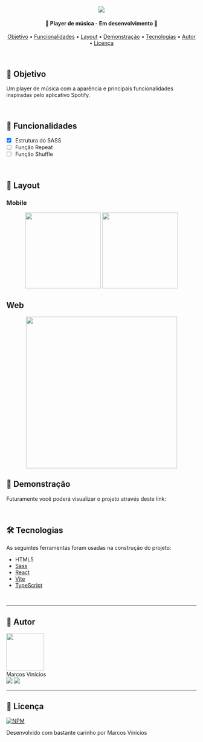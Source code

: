 <h1 align="center">
    <img src="https://github.com/MarcosWolf/spotify-player/assets/26293082/8c31ed74-8084-4b8f-9cd5-fad1694d7b5d" />

</h1>

<h4 align="center"> 
	🚧  Player de música - Em desenvolvimento 🚧
</h4>

<p align="center">
 <a href="#objetivo">Objetivo</a> • 
 <a href="#funcionalidades">Funcionalidades</a> • 
 <a href="#objetivo">Layout</a> • 
 <a href="#demonstracao">Demonstração</a> • 
 <a href="#tecnologias">Tecnologias</a> • 
 <a href="#autor">Autor</a> • 
 <a href="#licenca">Licença</a>
</p>

<br />


<div id="objetivo">
   
   ## 🎯 Objetivo

   Um player de música com a aparência e principais funcionalidades inspiradas pelo aplicativo Spotify.
</div>

<br />

<div id="funcionalidades">

## 📝 Funcionalidades

- [x] Estrutura do SASS
- [ ] Função Repeat
- [ ] Função Shuffle

</div>

<br />

<div id="layout">

  ## 🎨 Layout

  ### Mobile
  
<p align="center">
  <img src="" width="200px">

  <img src="" width="200px">
</p>

  ## Web

<p align="center">
  <img src="" width="400px">
</p>


</div>

<div id="demonstracao">

   ## 🚀 Demonstração

   Futuramente você poderá visualizar o projeto através deste link: <br/>
   
   
</div>

<br />

<div id="tecnologias">
   
   ## 🛠 Tecnologias
   
   As seguintes ferramentas foram usadas na construção do projeto:
   
   - HTML5
   - [Sass](https://sass-lang.com)
   - [React](https://pt-br.reactjs.org/)
   - [Vite](https://vitejs.dev/)
   - [TypeScript](https://www.typescriptlang.org/)

</div>

<br />

<div id="autor">
 
---
 
   ## 🐺 Autor

   <a href="https://www.marcoswolf.com.br/">
    <img style="width:100px" src="https://avatars.githubusercontent.com/u/26293082?v=4" alt=""/>
    <br />    
   </a>
   Marcos Vinícios

   <div>
   	<a href="mailto:contato@marcoswolf.com.br"><img src="https://img.shields.io/badge/Gmail-D14836?style=for-the-badge&logo=gmail&logoColor=white"/></a>
   	<a href="https://www.linkedin.com/in/marcoswolf/" target="_blank" rel="noopener noreferrer"><img src="https://img.shields.io/badge/LinkedIn-0077B5?style=for-the-badge&logo=linkedin&logoColor=white"/></a>
   </div>
</div>

---

<div id="licenca">

   ## 📜 Licença

   [![NPM](https://img.shields.io/npm/l/react)](https://github.com/MarcosWolf/portalcvs/blob/main/LICENCE)

   Desenvolvido com bastante carinho por Marcos Vinícios

</div>

<br />
